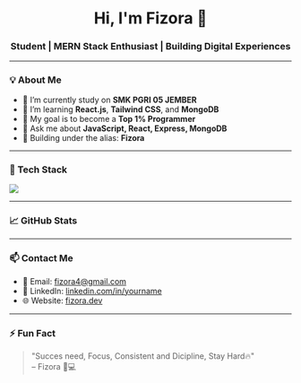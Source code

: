 <h1 align="center">Hi, I'm Fizora 👋</h1>
<h3 align="center">Student | MERN Stack Enthusiast | Building Digital Experiences</h3>

---

### 💡 About Me
- 🔭 I’m currently study on **SMK PGRI 05 JEMBER**
- 🌱 I’m learning **React.js**, **Tailwind CSS**, and **MongoDB**
- 🎯 My goal is to become a **Top 1% Programmer**
- 💬 Ask me about **JavaScript, React, Express, MongoDB**
- 🚀 Building under the alias: **Fizora**

---

### 🧰 Tech Stack
<p align="left">
  <img src="https://skillicons.dev/icons?i=html,css,js,ts,py,react,nextjs,nodejs,express,mongodb,mysql,prisma,tailwind,git,github,odoo,vscode" />
</p>

---

### 📈 GitHub Stats
<p align="center">

</p>

---

### 📫 Contact Me
- 📧 Email: fizora4@gmail.com
- 💼 LinkedIn: [linkedin.com/in/yourname](none)
- 🌐 Website: [fizora.dev](https://fizora.dev)

---

### ⚡ Fun Fact
> "Succes need, Focus, Consistent and Dicipline, Stay Hard🔥"  
> – Fizora 🧠💻

